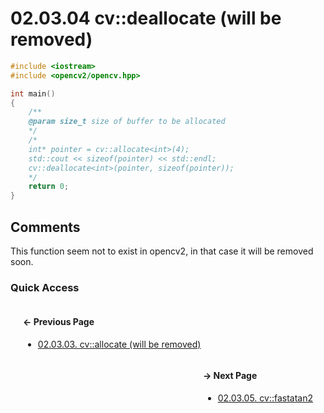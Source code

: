 # 02.03.04 cv::deallocate &lpar;will be removed&rpar;

```cxx
#include <iostream>
#include <opencv2/opencv.hpp>

int main()
{
    /**
    @param size_t size of buffer to be allocated
    */
    /*
    int* pointer = cv::allocate<int>(4);
    std::cout << sizeof(pointer) << std::endl;
    cv::deallocate<int>(pointer, sizeof(pointer));
    */
    return 0;
}

```

## <span title="References: Learning OpenCV 3 - page 62">Comments</span>

This function seem not to exist in opencv2, in that case it will be removed soon.

### Quick Access

<div class="previous_page" style="float:left;margin-left:20px;margin-right:20px">

#### &#8592; Previous Page

* [02.03.03. cv::allocate &lpar;will be removed&rpar;](./../../02.data_types/03.utility_functions/03.allocate.md)

</div>
<div class="next_page" style="float:right;margin-left:20px;margin-right:20px">

#### &#8594; Next Page

* [02.03.05. cv::fastatan2](./../../02.data_types/03.utility_functions/05.fastatan2.md)

</div>
